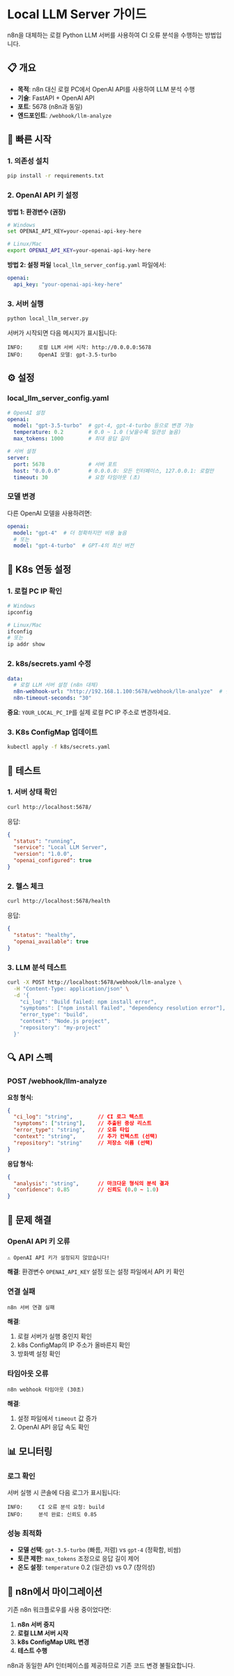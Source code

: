 # Local LLM Server 가이드

n8n을 대체하는 로컬 Python LLM 서버를 사용하여 CI 오류 분석을 수행하는 방법입니다.

## 📋 개요

- **목적**: n8n 대신 로컬 PC에서 OpenAI API를 사용하여 LLM 분석 수행
- **기술**: FastAPI + OpenAI API
- **포트**: 5678 (n8n과 동일)
- **엔드포인트**: `/webhook/llm-analyze`

## 🚀 빠른 시작

### 1. 의존성 설치

```bash
pip install -r requirements.txt
```

### 2. OpenAI API 키 설정

**방법 1: 환경변수 (권장)**
```bash
# Windows
set OPENAI_API_KEY=your-openai-api-key-here

# Linux/Mac
export OPENAI_API_KEY=your-openai-api-key-here
```

**방법 2: 설정 파일**
`local_llm_server_config.yaml` 파일에서:
```yaml
openai:
  api_key: "your-openai-api-key-here"
```

### 3. 서버 실행

```bash
python local_llm_server.py
```

서버가 시작되면 다음 메시지가 표시됩니다:
```
INFO:     로컬 LLM 서버 시작: http://0.0.0.0:5678
INFO:     OpenAI 모델: gpt-3.5-turbo
```

## ⚙️ 설정

### local_llm_server_config.yaml

```yaml
# OpenAI 설정
openai:
  model: "gpt-3.5-turbo"  # gpt-4, gpt-4-turbo 등으로 변경 가능
  temperature: 0.2        # 0.0 ~ 1.0 (낮을수록 일관성 높음)
  max_tokens: 1000        # 최대 응답 길이

# 서버 설정
server:
  port: 5678              # 서버 포트
  host: "0.0.0.0"         # 0.0.0.0: 모든 인터페이스, 127.0.0.1: 로컬만
  timeout: 30             # 요청 타임아웃 (초)
```

### 모델 변경

다른 OpenAI 모델을 사용하려면:

```yaml
openai:
  model: "gpt-4"  # 더 정확하지만 비용 높음
  # 또는
  model: "gpt-4-turbo"  # GPT-4의 최신 버전
```

## 🔧 K8s 연동 설정

### 1. 로컬 PC IP 확인

```bash
# Windows
ipconfig

# Linux/Mac
ifconfig
# 또는
ip addr show
```

### 2. k8s/secrets.yaml 수정

```yaml
data:
  # 로컬 LLM 서버 설정 (n8n 대체)
  n8n-webhook-url: "http://192.168.1.100:5678/webhook/llm-analyze"  # 실제 IP로 변경
  n8n-timeout-seconds: "30"
```

**중요**: `YOUR_LOCAL_PC_IP`를 실제 로컬 PC IP 주소로 변경하세요.

### 3. K8s ConfigMap 업데이트

```bash
kubectl apply -f k8s/secrets.yaml
```

## 🧪 테스트

### 1. 서버 상태 확인

```bash
curl http://localhost:5678/
```

응답:
```json
{
  "status": "running",
  "service": "Local LLM Server",
  "version": "1.0.0",
  "openai_configured": true
}
```

### 2. 헬스 체크

```bash
curl http://localhost:5678/health
```

응답:
```json
{
  "status": "healthy",
  "openai_available": true
}
```

### 3. LLM 분석 테스트

```bash
curl -X POST http://localhost:5678/webhook/llm-analyze \
  -H "Content-Type: application/json" \
  -d '{
    "ci_log": "Build failed: npm install error",
    "symptoms": ["npm install failed", "dependency resolution error"],
    "error_type": "build",
    "context": "Node.js project",
    "repository": "my-project"
  }'
```

## 🔍 API 스펙

### POST /webhook/llm-analyze

**요청 형식:**
```json
{
  "ci_log": "string",        // CI 로그 텍스트
  "symptoms": ["string"],    // 추출된 증상 리스트
  "error_type": "string",    // 오류 타입
  "context": "string",       // 추가 컨텍스트 (선택)
  "repository": "string"     // 저장소 이름 (선택)
}
```

**응답 형식:**
```json
{
  "analysis": "string",      // 마크다운 형식의 분석 결과
  "confidence": 0.85         // 신뢰도 (0.0 ~ 1.0)
}
```

## 🐛 문제 해결

### OpenAI API 키 오류
```
⚠️ OpenAI API 키가 설정되지 않았습니다!
```
**해결**: 환경변수 `OPENAI_API_KEY` 설정 또는 설정 파일에서 API 키 확인

### 연결 실패
```
n8n 서버 연결 실패
```
**해결**: 
1. 로컬 서버가 실행 중인지 확인
2. k8s ConfigMap의 IP 주소가 올바른지 확인
3. 방화벽 설정 확인

### 타임아웃 오류
```
n8n webhook 타임아웃 (30초)
```
**해결**: 
1. 설정 파일에서 `timeout` 값 증가
2. OpenAI API 응답 속도 확인

## 📊 모니터링

### 로그 확인

서버 실행 시 콘솔에 다음 로그가 표시됩니다:
```
INFO:     CI 오류 분석 요청: build
INFO:     분석 완료: 신뢰도 0.85
```

### 성능 최적화

- **모델 선택**: `gpt-3.5-turbo` (빠름, 저렴) vs `gpt-4` (정확함, 비쌈)
- **토큰 제한**: `max_tokens` 조정으로 응답 길이 제어
- **온도 설정**: `temperature` 0.2 (일관성) vs 0.7 (창의성)

## 🔄 n8n에서 마이그레이션

기존 n8n 워크플로우를 사용 중이었다면:

1. **n8n 서버 중지**
2. **로컬 LLM 서버 시작**
3. **k8s ConfigMap URL 변경**
4. **테스트 수행**

n8n과 동일한 API 인터페이스를 제공하므로 기존 코드 변경 불필요합니다.

